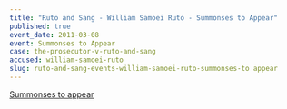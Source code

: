 ```yaml
---
title: "Ruto and Sang - William Samoei Ruto - Summonses to Appear"
published: true
event_date: 2011-03-08
event: Summonses to Appear
case: the-prosecutor-v-ruto-and-sang
accused: william-samoei-ruto
slug: ruto-and-sang-events-william-samoei-ruto-summonses-to appear
---
```


[Summonses to appear](http://www.icc-cpi.int/iccdocs/doc/doc1037044.pdf)

